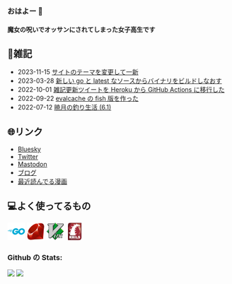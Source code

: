 ### おはよー 👋

#### 魔女の呪いでオッサンにされてしまった女子高生です

## 📝雑記
<!-- feed start -->
- 2023-11-15 [サイトのテーマを変更して一新](https://kyohsuke.github.io/misc_notes/brand_new_site/?utm_source=github&utm_medium=profile)
- 2023-03-28 [新しい go と latest なソースからバイナリをビルドしなおす](https://kyohsuke.github.io/misc_notes/bump_up_go_version/?utm_source=github&utm_medium=profile)
- 2022-10-01 [雑記更新ツイートを Heroku から GitHub Actions に移行した](https://kyohsuke.github.io/misc_notes/heroku_to_actions/?utm_source=github&utm_medium=profile)
- 2022-09-22 [evalcache の fish 版を作った](https://kyohsuke.github.io/misc_notes/fish_evalcache/?utm_source=github&utm_medium=profile)
- 2022-07-12 [暁月の釣り生活 (6.1)](https://kyohsuke.github.io/misc_notes/endwalker_fish/?utm_source=github&utm_medium=profile)
<!-- feed end -->

## 🌐リンク
- [Bluesky](https://bsky.app/profile/kyohsuke.bsky.social)
- [Twitter](https://twitter.com/i/user/1022113389248737283)
- [Mastodon](https://mastodon.social/@kyohsuke)
- [ブログ](https://kyohsuke.github.io/)
- [最近読んでる漫画](https://www.amazon.co.jp/gp/profile/amzn1.account.AFEK5PQQYTK2JCD5HUVJD24XHZ2Q/follows)

## 💻よく使ってるもの
[<img src="https://raw.githubusercontent.com/devicons/devicon/master/icons/go/go-original-wordmark.svg" alt="rails" width="40" height="40" />](https://go.dev)
[<img src="https://raw.githubusercontent.com/devicons/devicon/master/icons/ruby/ruby-original.svg" alt="ruby" width="40" height="40" />](https://www.ruby-lang.org)
[<img src="https://raw.githubusercontent.com/devicons/devicon/master/icons/vim/vim-original.svg" alt="vim" width="40" height="40" />](https://www.vim.org)
[<img src="https://raw.githubusercontent.com/devicons/devicon/master/icons/rails/rails-original-wordmark.svg" alt="rails" width="40" height="40" />](https://rubyonrails.org)


### Github の Stats:
![](https://github-readme-stats.vercel.app/api?username=kyohsuke&show_icons=true&count_private=true&line_height=40)
![](https://github-readme-stats.vercel.app/api/top-langs/?username=kyohsuke&hide=html,css,C%23)

